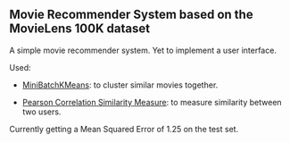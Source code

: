 ## Movie Recommender System based on the MovieLens 100K dataset

A simple movie recommender system. Yet to implement a user interface.

Used:

* [MiniBatchKMeans](http://scikit-learn.org/stable/modules/generated/sklearn.cluster.MiniBatchKMeans.html): to cluster similar movies together. 

* [Pearson Correlation Similarity Measure](http://en.wikipedia.org/wiki/Pearson_product-moment_correlation_coefficient): to measure similarity between two users. 

Currently getting a Mean Squared Error of 1.25 on the test set.
